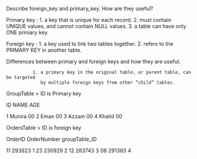 Describe foreign_key and primary_key. How are they useful?

Primary key : 1. a key that is unique for each record.
              2. must contain UNIQUE values, and cannot contain NULL values.
              3. a table can have only ONE primary key.


Foreign key : 1. a key used to link two tables together.
              2. refers to the PRIMARY KEY in another table.



Differences between primary and foreign keys and how they are useful. 

              1. a primary key in the original table, or parent table, can be targeted 
                 by multiple foreign keys from other “child” tables.



GroupTable > ID is Primary key 

ID   NAME    AGE 

1    Munira   00
2    Eman     00
3    Azzam    00
4    Khalid   00



OrdersTable  > ID is foreign key 

OrderID  OrderNumber  groupTable_ID

11       293823        1
23       230929        2
12       283743        3
08       291383        4

